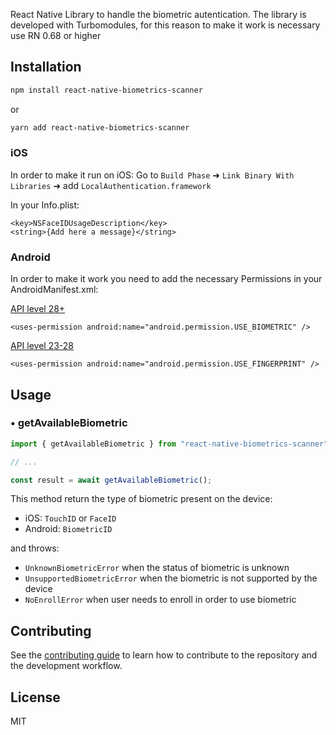 React Native Library to handle the biometric autentication.
The library is developed with Turbomodules, for this reason to make it work is necessary use RN 0.68 or higher

## Installation
```sh
npm install react-native-biometrics-scanner
```
or
```sh
yarn add react-native-biometrics-scanner
```

### iOS
In order to make it run on iOS:
Go to `Build Phase` ➜ `Link Binary With Libraries` ➜ add `LocalAuthentication.framework`

In your Info.plist:
```
<key>NSFaceIDUsageDescription</key>
<string>{Add here a message}</string>
```

### Android
In order to make it work you need to add the necessary Permissions in your AndroidManifest.xml:

[API level 28+](https://developer.android.com/reference/android/Manifest.permission#USE_BIOMETRIC)
```
<uses-permission android:name="android.permission.USE_BIOMETRIC" />
```

[API level 23-28](https://developer.android.com/reference/android/Manifest.permission#USE_FINGERPRINT)
```
<uses-permission android:name="android.permission.USE_FINGERPRINT" />
```

## Usage

### • getAvailableBiometric

```ts
import { getAvailableBiometric } from "react-native-biometrics-scanner";

// ...

const result = await getAvailableBiometric();
```

This method return the type of biometric present on the device:

- iOS: `TouchID` or `FaceID`
- Android: `BiometricID`

and throws:

- `UnknownBiometricError` when the status of biometric is unknown
- `UnsupportedBiometricError` when the biometric is not supported by the device
- `NoEnrollError` when user needs to enroll in order to use biometric

## Contributing
See the [contributing guide](CONTRIBUTING.md) to learn how to contribute to the repository and the development workflow.

## License
MIT
